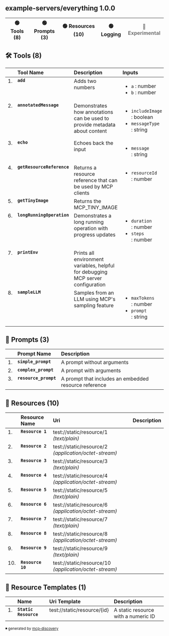 <!-- mcp-discovery-render -->
## example-servers/everything 1.0.0
| 🟢 Tools (8) | 🟢 Prompts (3) | 🟢 Resources (10) | 🟢 Logging | <span style="opacity:0.6">🔴 Experimental</span> |
| --- | --- | --- | --- | --- |
## 🛠️ Tools (8)

<table style="text-align: left;">
<thead>
    <tr>
        <th style="width: auto;"></th>
        <th style="width: auto;">Tool Name</th>
        <th style="width: auto;">Description</th>
        <th style="width: auto;">Inputs</th>
    </tr>
</thead>
<tbody style="vertical-align: top;">
        <tr>
            <td>1.</td>
            <td>
                <code><b>add</b></code>
            </td>
            <td>Adds two numbers</td>
            <td>
                <ul>
                    <li style="white-space: nowrap;"> <code>a</code> : number<br /></li>
                    <li style="white-space: nowrap;"> <code>b</code> : number<br /></li>
                </ul>
            </td>
        </tr>
        <tr>
            <td>2.</td>
            <td>
                <code><b>annotatedMessage</b></code>
            </td>
            <td>Demonstrates how annotations can be used to provide metadata about content</td>
            <td>
                <ul>
                    <li style="white-space: nowrap;"> <code>includeImage</code> : boolean<br /></li>
                    <li style="white-space: nowrap;"> <code>messageType</code> : string<br /></li>
                </ul>
            </td>
        </tr>
        <tr>
            <td>3.</td>
            <td>
                <code><b>echo</b></code>
            </td>
            <td>Echoes back the input</td>
            <td>
                <ul>
                    <li style="white-space: nowrap;"> <code>message</code> : string<br /></li>
                </ul>
            </td>
        </tr>
        <tr>
            <td>4.</td>
            <td>
                <code><b>getResourceReference</b></code>
            </td>
            <td>Returns a resource reference that can be used by MCP clients</td>
            <td>
                <ul>
                    <li style="white-space: nowrap;"> <code>resourceId</code> : number<br /></li>
                </ul>
            </td>
        </tr>
        <tr>
            <td>5.</td>
            <td>
                <code><b>getTinyImage</b></code>
            </td>
            <td>Returns the MCP_TINY_IMAGE</td>
            <td>
                <ul>
                </ul>
            </td>
        </tr>
        <tr>
            <td>6.</td>
            <td>
                <code><b>longRunningOperation</b></code>
            </td>
            <td>Demonstrates a long running operation with progress updates</td>
            <td>
                <ul>
                    <li style="white-space: nowrap;"> <code>duration</code> : number<br /></li>
                    <li style="white-space: nowrap;"> <code>steps</code> : number<br /></li>
                </ul>
            </td>
        </tr>
        <tr>
            <td>7.</td>
            <td>
                <code><b>printEnv</b></code>
            </td>
            <td>Prints all environment variables, helpful for debugging MCP server configuration</td>
            <td>
                <ul>
                </ul>
            </td>
        </tr>
        <tr>
            <td>8.</td>
            <td>
                <code><b>sampleLLM</b></code>
            </td>
            <td>Samples from an LLM using MCP's sampling feature</td>
            <td>
                <ul>
                    <li style="white-space: nowrap;"> <code>maxTokens</code> : number<br /></li>
                    <li style="white-space: nowrap;"> <code>prompt</code> : string<br /></li>
                </ul>
            </td>
        </tr>
</tbody>
</table>

## 📝 Prompts (3)

<table style="text-align: left;">
<thead>
    <tr>
        <th style="width: auto;"></th>
        <th style="width: auto;">Prompt Name</th>
        <th style="width: auto;">Description</th>
    </tr>
</thead>
<tbody style="vertical-align: top;">
        <tr>
            <td>1.</td>
            <td>
                <code><b>simple_prompt</b></code>
            </td>
            <td>A prompt without arguments</td>
        </tr>
        <tr>
            <td>2.</td>
            <td>
                <code><b>complex_prompt</b></code>
            </td>
            <td>A prompt with arguments</td>
        </tr>
        <tr>
            <td>3.</td>
            <td>
                <code><b>resource_prompt</b></code>
            </td>
            <td>A prompt that includes an embedded resource reference</td>
        </tr>
</tbody>
</table>

## 📄 Resources (10)

<table style="text-align: left;">
<thead>
    <tr>
        <th style="width: auto;"></th>
        <th style="width: auto;">Resource Name</th>
        <th style="width: auto;">Uri</th>
        <th style="width: auto;">Description</th>
    </tr>
</thead>
<tbody style="vertical-align: top;">
        <tr>
            <td>1.</td>
            <td>
                <code><b>Resource 1</b></code>
            </td>
            <td>
                <a>test://static/resource/1</a> <i>(text/plain)</i>
            </td>
            <td></td>
        </tr>
        <tr>
            <td>2.</td>
            <td>
                <code><b>Resource 2</b></code>
            </td>
            <td>
                <a>test://static/resource/2</a> <i>(application/octet-stream)</i>
            </td>
            <td></td>
        </tr>
        <tr>
            <td>3.</td>
            <td>
                <code><b>Resource 3</b></code>
            </td>
            <td>
                <a>test://static/resource/3</a> <i>(text/plain)</i>
            </td>
            <td></td>
        </tr>
        <tr>
            <td>4.</td>
            <td>
                <code><b>Resource 4</b></code>
            </td>
            <td>
                <a>test://static/resource/4</a> <i>(application/octet-stream)</i>
            </td>
            <td></td>
        </tr>
        <tr>
            <td>5.</td>
            <td>
                <code><b>Resource 5</b></code>
            </td>
            <td>
                <a>test://static/resource/5</a> <i>(text/plain)</i>
            </td>
            <td></td>
        </tr>
        <tr>
            <td>6.</td>
            <td>
                <code><b>Resource 6</b></code>
            </td>
            <td>
                <a>test://static/resource/6</a> <i>(application/octet-stream)</i>
            </td>
            <td></td>
        </tr>
        <tr>
            <td>7.</td>
            <td>
                <code><b>Resource 7</b></code>
            </td>
            <td>
                <a>test://static/resource/7</a> <i>(text/plain)</i>
            </td>
            <td></td>
        </tr>
        <tr>
            <td>8.</td>
            <td>
                <code><b>Resource 8</b></code>
            </td>
            <td>
                <a>test://static/resource/8</a> <i>(application/octet-stream)</i>
            </td>
            <td></td>
        </tr>
        <tr>
            <td>9.</td>
            <td>
                <code><b>Resource 9</b></code>
            </td>
            <td>
                <a>test://static/resource/9</a> <i>(text/plain)</i>
            </td>
            <td></td>
        </tr>
        <tr>
            <td>10.</td>
            <td>
                <code><b>Resource 10</b></code>
            </td>
            <td>
                <a>test://static/resource/10</a> <i>(application/octet-stream)</i>
            </td>
            <td></td>
        </tr>
</tbody>
</table>

## 🧩 Resource Templates (1)

<table style="text-align: left;">
<thead>
    <tr>
        <th style="width: auto;"></th>
        <th style="width: auto;">Name</th>
        <th style="width: auto;">Uri Template</th>
        <th style="width: auto;">Description</th>
    </tr>
</thead>
<tbody style="vertical-align: top;">
        <tr>
            <td>1.</td>
            <td>
                <code><b>Static Resource</b></code>
            </td>
            <td>
                <a>test://static/resource/{id}</a>
            </td>
            <td>A static resource with a numeric ID</td>
        </tr>
</tbody>
</table>

<sup>◾ generated by [mcp-discovery](https://github.com/rust-mcp-stack/mcp-discovery)</sup>
<!-- mcp-discovery-render-end -->
